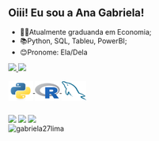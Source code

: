 ## Oiii! Eu sou a Ana Gabriela!
- 🧑‍🎓Atualmente graduanda em Economia; <br>
- 📚Python, SQL, Tableu, PowerBI; <br>
- 😊Pronome: Ela/Dela


 <div>
  <a href="https://github.com/gabriela27lima">
  <img height="180em" src="https://github-readme-stats.vercel.app/api?username=gabriela27lima&theme=merko&show_icons=true)"/>
  <img height="180em" src="https://github-readme-stats.vercel.app/api/top-langs/?username=gabriela27lima&layout=compact&langs_count=7&theme=merko"/>
</div>
<div style="display: inline_block"><br>
  <img align="center"  alt="Gabi-Python" height="40" width="50" src="https://github.com/devicons/devicon/blob/master/icons/python/python-original.svg">
  <img align="center" alt="Gabi-R" height="40" width="50" src="https://github.com/devicons/devicon/blob/master/icons/r/r-original.svg">
  <img align="center" alt="Gabi-MySQL" height="40" width="50" src="https://github.com/devicons/devicon/blob/master/icons/mysql/mysql-original.svg">

  

</div>
  
  ##
 
<div> 
  <a href="https://instagram.com/gabriela_slima" target="_blank"><img src="https://img.shields.io/badge/-Instagram-%23E4405F?style=for-the-badge&logo=instagram&logoColor=white" target="_blank"></a>
  <a href = "mailto:gabriela.27lima@gmail.com"><img src="https://img.shields.io/badge/-Gmail-%23333?style=for-the-badge&logo=gmail&logoColor=white" target="_blank"></a>
  <a href="https://www.linkedin.com/in/gabrielaslimamsc/" target="_blank"><img src="https://img.shields.io/badge/-LinkedIn-%230077B5?style=for-the-badge&logo=linkedin&logoColor=white" target="_blank"></a> <br>
 
 <img src="https://komarev.com/ghpvc/?username=SEUUSUARIO&color=green" alt="gabriela27lima" /> 
  
 
</div>
